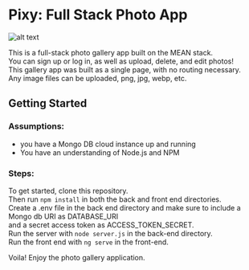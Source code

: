 # Pixy: Full Stack Photo App

![alt text](image.png)

This is a full-stack photo gallery app built on the MEAN stack.  
You can sign up or log in, as well as upload, delete, and edit photos!  
This gallery app was built as a single page, with no routing necessary.  
Any image files can be uploaded, png, jpg, webp, etc.  



## Getting Started

### Assumptions:
- you have a Mongo DB cloud instance up and running  
- You have an understanding of Node.js and NPM  

### Steps:

To get started, clone this repository.  
Then run `npm install` in both the back and front end directories.  
Create a .env file in the back end directory and make sure to include a Mongo db URI as DATABASE_URI  
and a secret access token as ACCESS_TOKEN_SECRET.  
Run the server with `node server.js` in the back-end directory.  
Run the front end with `ng serve` in the front-end.  

Voila! Enjoy the photo gallery application.  
